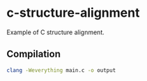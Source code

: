 # c-structure-alignment

Example of C structure alignment.

## Compilation

```sh
clang -Weverything main.c -o output
```

